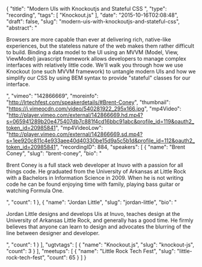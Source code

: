 {
  "title": "Modern UIs with Knockoutjs and Stateful CSS ",
  "type": "recording",
  "tags": [
    "Knockout.js"
  ],
  "date": "2015-10-16T02:08:48",
  "draft": false,
  "slug": "modern-uis-with-knockoutjs-and-stateful-css",
  "abstract": "<p>Browsers are more capable than ever at delivering rich, native-like experiences, but the stateless nature of the web makes them rather difficult to build. Binding a data model to the UI using an MVVM (Model, View, ViewModel) javascript framework allows developers to manage complex interfaces with relatively little code. We'll walk you through how we use Knockout (one such MVVM framework) to untangle modern UIs and how we simplify our CSS by using BEM syntax to provide \"stateful\" classes for our interface.</p>",
  "vimeo": "142866669",
  "moreinfo": "http://lrtechfest.com/speakerdetails/#Brent-Coney",
  "thumbnail": "https://i.vimeocdn.com/video/540281922_295x166.jpg",
  "mp4Video": "http://player.vimeo.com/external/142866669.hd.mp4?s=065941289b20e475407db7c881f4cd16bbc91abc&profile_id=119&oauth2_token_id=20985841",
  "mp4VideoLow": "http://player.vimeo.com/external/142866669.sd.mp4?s=1ee920c811c4e933aee40d40330be15d9a5c5b1d&profile_id=112&oauth2_token_id=20985841",
  "recordingID": 884,
  "speakers": [
    {
      "name": "Brent Coney",
      "slug": "brent-coney",
      "bio": "<p>Brent Coney is a full stack web developer at Inuvo with a passion for all things code. He graduated from the University of Arkansas at Little Rock with a Bachelors in Information Science in 2009. When he is not writing code he can be found enjoying time with family, playing bass guitar or watching Formula One.</p>",
      "count": 1
    },
    {
      "name": "Jordan Little",
      "slug": "jordan-little",
      "bio": "<p>Jordan Little designs and develops Uis at Inuvo, teaches design at the University of Arkansas Little Rock, and generally has a good time. He firmly believes that anyone can learn to design and advocates the blurring of the line between designer and developer.</p>",
      "count": 1
    }
  ],
  "ugtvtags": [
    {
      "name": "Knockout.js",
      "slug": "knockout-js",
      "count": 3
    }
  ],
  "meetups": [
    {
      "name": "Little Rock Tech Fest",
      "slug": "little-rock-tech-fest",
      "count": 65
    }
  ]
}